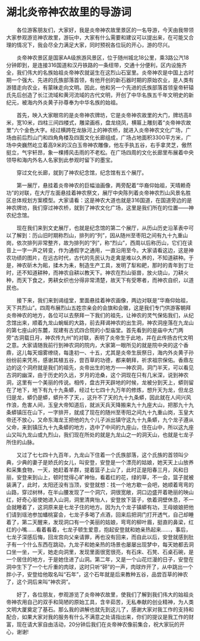 # 湖北炎帝神农故里的导游词
　　各位游客朋友们，大家好，我是炎帝神农故里景区的一名导游，今天由我带领大家参观游览神农故里，游玩中，大家有什么需要和建议可以提出来，在可能又合理的情况下，我会尽全力满足大家，同时预祝各位玩的开心，游的尽兴。

　　炎帝神农景区是国家AA级旅游风景区，位于随州城北18公里，乘3路公汽18分钟即到，是连接316国道和汉丹铁路的一条纽带，交通十分便利，区内设施齐全，我们伟大的名族始祖炎帝神农就诞生在这烈山石室里。炎帝神农是中国上古时期一个强大、先进的氏族部落首领，有他开创的新石器时期的原始农业，是人类有游猎走向农业，有蒙昧走向文明。因此，他和另一个先进的氏族部落首领皇帝轩辕氏先后创造了长江流域和黄河流域的古代文明，开创了中华名族五千年文明史的新纪元，被海内外炎黄子孙尊奉为中华名族的始祖。

　　首先，映入大家眼帘的是炎帝神农牌坊，它是炎帝神农故里的大门，牌坊高8米，宽10米，四柱三间四楼式，雕梁画栋，盘龙绕凤，横匾上雕刻着“炎帝神农故里”六个金色大字。经过横跨在龙脉河上的神农桥，就进入炎帝神农文化广场，广场由前后烈山门和四角角楼及四面文化长廊组成，广场占地面积3300平方米，广场中央巍然屹立着高9米的汉白玉帝神农雕像，他左手执五谷，右手拿灵芝，傲然挺立，气宇轩昂，象一棵搏风击雨的不老松。在广场四周的文化长廊里布展着中央领导和海内外名人名家到此参观时留下的墨宝。

　　穿过文化长廊，就到了神农纪念馆，纪念馆有五个展厅。

　　第一展厅，悬挂着炎帝神农的巨幅油画像，两旁配着“华裔仰始祖，天晴赖奇功”的对联，在大厅左面悬挂着神农祭文，展厅中央陈列着炎帝神农烈山风景名胜区总体规划方案模型。大家请看：这是神农大道也就是316国道，在国道旁边的是神农牌坊，我们穿过神农桥，就到了神农文化广场，这里是我们所在的位置——神农纪念馆。

　　现在我们来到文史展厅，也就是纪念馆的第二个展厅，从历山历史沿革表中可以了解到：历山旧时期称烈山，排列的“列”，因从随州至枣阳之间有九十九重山岗，依次排列非常整齐，故为排列的“列”，称“烈山”，西周以后称历山，它们在读音上一字一声之转变，作为通假字之通用，一直沿用至今。大家请看这边，这是神农功绩的图片，在远古时代，古代的先民认为走禽是难以久养的，不知道耕种。于是，神农斫木为耜，揉木为耒，制造生产工具，发明了犁和耙，那时的青年到丁壮时，还不知道耕种，而神农自耕以教天下。神农在烈山驱兽，放火烧山，刀耕火种，而天下食之，男耕女织也分得非常清楚，故天下有受寒者，而神农自织，以道民也。

　　接下来，我们来到谒组堂，里面悬挂着神农画像，两边对联是“华裔仰始祖，天下共烈山”。四周布展烈山五姓宗亲会的会旗和会徽，这是我们专门供游客朝拜炎帝神农的地方，各位可以去祭拜一下我们的祖先，让神农的灵气保佑我们，从纪念馆出来，顺着九龙山蜿蜒的大路，前去拜谒神农的出生洞，神农洞座落在九龙山的第七座山的东麓，现建有古式四合院的小型庙堂。首先看到的是庙中大门两旁“古洞载日月，神农传九州”的对联，表明了炎帝生于此地，并在此传扬古代文明之意。大家请随我前行到神农洞的院内，大家第一眼所见的就是院中央的这个香鼎，这儿每天烟雾缭绕，每逢初一、十五，尤其是炎帝生辰祭日，海内外炎黄子孙纷纷前来凭吊，感谢其植五谷，尝百草的功德，都来朝拜，祈求祖宗保佑。香鼎左边的这个洞府就是我们的祖先，炎帝出生的地方——神农洞，洞门半天，可以看见古洞的幽深，由于历史的久远，岁月的沧桑，这个洞现在只有几米深，说到神农洞，这里有一个美丽的传说。相传，盘古开天辟地的时候，龙被分到天上，蟒则留在了地下，地下有九十九条蟒，经过七七四十九万年的修炼，想升天为龙，但龙总归是龙，蟒仍是蟒，蟒升不了天，，这升不了天的九十九条蟒，因此就在人间兴风作浪，危害人间，玉皇大帝知道后，就派天兵天降搬来九十九座大山，把那九十九条蟒镇压在山下，一字排开，就成了现在的随州至枣阳之间九十九重山岗，玉皇大帝还不放心，又命东海龙王把他的九个儿子派出镇守这九十九条蟒，九个龙子遵从父命，来到镇压九十九条蟒的地方，选中了中间的九座山，住在山中，所以这九座山又叫九龙山或九烈山，我们现在所处的就是九龙山之一的洞天山，也就是七龙子所住的山脉。

　　又过了七七四十九百年，九龙山下住着一个氏族部落，这个氏族的首领叫少典，少典的妻子是娇氏的女儿，叫安登，安登是一个漂亮的姑娘，她天天上山放养和采集食物，一天，她赶着羊群，提着篮子上山了，此时正是阳春三月，风和日丽，安登来到山上，顿时觉得心旷神怡，看着红的花，绿的草，不一会，篮子就被装满了，此时，太阳还没有当顶，安登就想：找一个地方歇一会吧，她顺着弯弯的山路，穿过树林，在半山腰发现了一个洞穴，洞很宽敞，洞口边盛开着艳丽的映山红，好奇心驱使她进入山洞，洞里清爽怡人，安登放下篮子，依着洞壁休息，不一会就睡着了，这洞原来是七龙子住的地方。因为九个龙子镇蟒有功，王母娘娘把他们请到瑶池参加蟠桃宴会，七龙子多喝了点酒，回来后把洞门打开透气，自己却睡着了，第二天醒来，发现洞口有一个美丽的姑娘，弯弯的柳叶眉，挺直的鼻梁，红红的小嘴……看着看着，七龙子顿生爱意，抱起安登就和她亲热起来……，事后，七龙子深感后悔，回龙宫向父亲请罪，再也没有回来，而自此以后，安登就感到肚子有一个什么东西在跳动，九龙子和她亲热的场景也屡屡出现梦中，每天她都去洞口坐一坐，一天，她走向洞里，发现里面很宽很亮，有石床、石凳、石桌石碗，是一个居住的地方，于是她住进了山洞。第二年，又是一个山花烂漫的日子，安登在洞中生下了一个七斤重的肉球，这时只听“砰”的一声，肉球炸开了，从中跳出一个胖小子，安登给他取名叫“石年”，这个石年就是后来教种五谷，品尝百草的神农了，这个洞后来叫“神农洞”。

　　好了，各位朋友，参观游览了炎帝神农故里，使我们了解到我们伟大的始祖炎帝神农用自己的双手和简陋的原始工具，含辛茹苦，无私奉献的创业精神，为人类文明大厦奠定了基石。那么我的讲解也就先到这儿了，感谢大家对我工作的支持和配合，如果大家对我的服务有什么不满意之处请指出来，你们的提议是我工作的财富，现在请大家自由活动，20分钟后我们在炎帝神农像前集合，祝大家玩的开心，谢谢!
